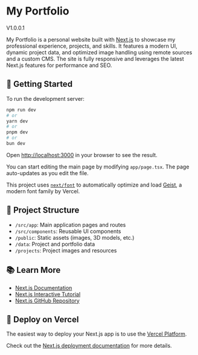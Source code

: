 # My Portfolio

V1.0.0.1

My Portfolio is a personal website built with [Next.js](https://nextjs.org) to showcase my professional experience, projects, and skills. It features a modern UI, dynamic project data, and optimized image handling using remote sources and a custom CMS. The site is fully responsive and leverages the latest Next.js features for performance and SEO.

## 🚀 Getting Started

To run the development server:

```bash
npm run dev
# or
yarn dev
# or
pnpm dev
# or
bun dev
```

Open [http://localhost:3000](http://localhost:3000) in your browser to see the result.

You can start editing the main page by modifying `app/page.tsx`. The page auto-updates as you edit the file.

This project uses [`next/font`](https://nextjs.org/docs/app/building-your-application/optimizing/fonts) to automatically optimize and load [Geist](https://vercel.com/font), a modern font family by Vercel.

## 📁 Project Structure

- `/src/app`: Main application pages and routes
- `/src/components`: Reusable UI components
- `/public`: Static assets (images, 3D models, etc.)
- `/data`: Project and portfolio data
- `/projects`: Project images and resources

## 📚 Learn More

- [Next.js Documentation](https://nextjs.org/docs)
- [Next.js Interactive Tutorial](https://nextjs.org/learn)
- [Next.js GitHub Repository](https://github.com/vercel/next.js)

## 🚀 Deploy on Vercel

The easiest way to deploy your Next.js app is to use the [Vercel Platform](https://vercel.com/new?utm_medium=default-template&filter=next.js&utm_source=create-next-app&utm_campaign=create-next-app-readme).

Check out the [Next.js deployment documentation](https://nextjs.org/docs/app/building-your-application/deploying) for more details.
